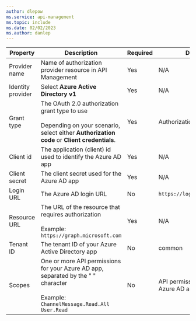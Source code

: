 ```yaml
---
author: dlepow
ms.service: api-management
ms.topic: include
ms.date: 02/02/2023
ms.author: danlep
---
```

| Property | Description | Required | Default |
|---|---|---|---|
| Provider name | Name of authorization provider resource in API Management |Yes | N/A | 
| Identity provider  | Select **Azure Active Directory v1** |Yes | N/A | 
| Grant type  | The OAuth 2.0 authorization grant type to use<br/><br/>Depending on your scenario, select either **Authorization code** or **Client credentials**. |Yes | Authorization code | 
| Client id | The application (client) id used to identify the Azure AD app | Yes | N/A |
| Client secret | The client secret used for the Azure AD app | Yes | N/A |
| Login URL | The Azure AD login URL  | No | `https://login.windows.net` |
| Resource URL | The URL of the resource that requires authorization<br/><br/> Example: `https://graph.microsoft.com` | Yes | N/A |
| Tenant ID | The tenant ID of your Azure Active Directory app | No | common |  
| Scopes | One or more API permissions for your Azure AD app, separated by the " " character <br/><br/>Example: `ChannelMessage.Read.All User.Read` | No | API permissions set in Azure AD app | 